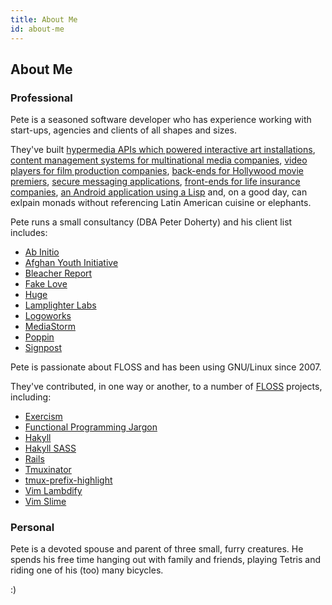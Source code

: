 ```yaml
---
title: About Me
id: about-me
---
```


## About Me

### Professional

Pete is a seasoned software developer who has experience working with start-ups,
agencies and clients of all shapes and sizes.

They've built
[hypermedia APIs which powered interactive art installations](https://vimeo.com/80233793),
[content management systems for multinational media companies](http://mag.bleacherreport.com/),
[video players for film production companies](https://mediastorm.com/clients/japans-disposable-workers-overworked-to-suicide-for-pulitzer-center),
[back-ends for Hollywood movie premiers](https://vimeo.com/151650470),
[secure messaging applications](https://play.google.com/store/apps/details?id=com.anchorfree.kaboom&hl=en),
[front-ends for life insurance companies](https://www.massmutual.com/individuals/products/life-insurance),
[an Android application using a Lisp](https://github.com/ethagnawl/Clojure-Stormy)
and, on a good day, can exlpain monads without referencing Latin American
cuisine or elephants.

Pete runs a small consultancy (DBA Peter Doherty) and his client list includes:

* [Ab Initio](http://abinitio.com)
* [Afghan Youth Initiative](https://www.facebook.com/afghanyouthinitiative/)
* [Bleacher Report](http://thelab.bleacherreport.com)
* [Fake Love](http://fakelove.tv)
* [Huge](http://hugeinc.com)
* [Lamplighter Labs](http://www.lamplighterlabs.com/)
* [Logoworks](http://logoworks.com)
* [MediaStorm](http://mediastorm.com)
* [Poppin](http://poppin.com)
* [Signpost](http://signpost.com)

Pete is passionate about FLOSS and has been using GNU/Linux since 2007.

They've contributed, in one way or another, to a number of
[FLOSS](https://en.wikipedia.org/wiki/Free_and_open-source_software) projects,
including:

* [Exercism](https://github.com/exercism/exercism.io)
* [Functional Programming Jargon](https://github.com/hemanth/functional-programming-jargon)
* [Hakyll](https://github.com/jaspervdj/hakyll)
* [Hakyll SASS](https://github.com/meoblast001/hakyll-sass)
* [Rails](https://github.com/rails/rails)
* [Tmuxinator](https://github.com/tmuxinator/tmuxinator)
* [tmux-prefix-highlight](https://github.com/tmux-plugins/tmux-prefix-highlight)
* [Vim Lambdify](https://github.com/calebsmith/vim-lambdify)
* [Vim Slime](https://github.com/jpalardy/vim-slime)

### Personal
Pete is a devoted spouse and parent of three small, furry creatures. He spends
his free time hanging out with family and friends, playing Tetris and riding
one of his (too) many bicycles.

:)
